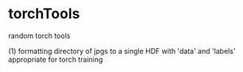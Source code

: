 # torchTools

random torch tools

(1) formatting directory of jpgs to a single HDF with 'data' and 'labels' appropriate for torch training
